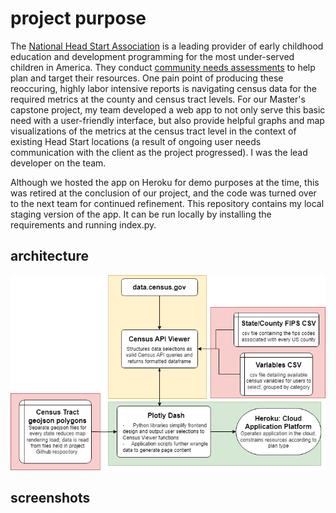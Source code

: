 # project purpose

The [National Head Start Association](https://nhsa.org/) is a leading provider of early childhood education and development programming for the most under-served children in America. They conduct [community needs assessments](https://eclkc.ohs.acf.hhs.gov/program-planning/article/community-assessment-matrix) to help plan and target their resources. One pain point of producing these reoccuring, highly labor intensive reports is navigating census data for the required metrics at the county and census tract levels. For our Master's capstone project, my team developed a web app to not only serve this basic need with a user-friendly interface, but also provide helpful graphs and map visualizations of the metrics at the census tract level in the context of existing Head Start locations (a result of ongoing user needs communication with the client as the project progressed). I was the lead developer on the team.

Although we hosted the app on Heroku for demo purposes at the time, this was retired at the conclusion of our project, and the code was turned over to the next team for continued refinement. This repository contains my local staging version of the app. It can be run locally by installing the requirements and running index.py.

## architecture
![alt text](https://github.com/kathryn-gb/capstone-NHSA-app/blob/main/assets/architecure_mock.png?raw=true)

## screenshots

